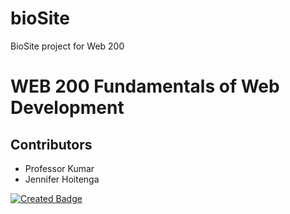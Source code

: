 # bioSite
BioSite project for Web 200

<h1>WEB 200 Fundamentals of Web Development</h1>
<h2>Contributors</h2>
<ul>
  <li>Professor Kumar</li>
  <li>Jennifer Hoitenga</li>
 </ul>

[![Created Badge](https://badges.pufler.dev/created/jhoitenga/bioSite)](https://badges.pufler.dev)
